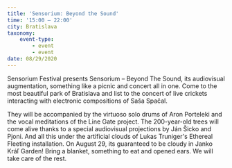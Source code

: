 ```yaml
---
title: 'Sensorium: Beyond the Sound'
time: '15:00 – 22:00'
city: Bratislava
taxonomy:
    event-type:
        - event
        - event
date: 08/29/2020
---
```


Sensorium Festival presents Sensorium – Beyond The Sound, its audiovisual augmentation, something like a picnic and concert all in one. Come to the most beautiful park of Bratislava and list to the concert of live crickets interacting with electronic compositions of Saša Spačal. 

They will be accompanied by the virtuoso solo drums of Aron Porteleki and the vocal meditations of the Line Gate project. The 200-year-old trees will come alive thanks to a special audiovisual projections by Ján Šicko and Pjoni. And all this under the artificial clouds of Lukas Truniger's Ethereal Fleeting installation. On August 29, its guaranteed to be cloudy in Janko Kráľ Garden! Bring a blanket, something to eat and opened ears. We will take care of the rest.

